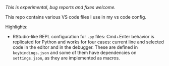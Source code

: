 *This is experimental, bug reports and fixes welcome.*

This repo contains various VS code files I use in my vs code config.

Highlights:

* RStudio-like REPL configuration for `.py` files: Cmd+Enter behavior is
  replicated for Python and works for four cases: current line and selected code
  in the editor and in the debugger. These are defined in `keybindings.json` and
  some of them have dependencies on `settings.json`, as they are implemented as
  macros.

